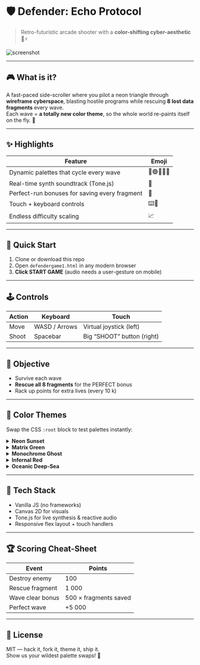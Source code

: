 # 🛡️ Defender: Echo Protocol  
> Retro-futuristic arcade shooter with a **color-shifting cyber-aesthetic** 🌈⚡  

![screenshot](https://via.placeholder.com/800x400/001020/00ffff?text=Splash+Screen+Demo)

---

## 🎮 What is it?
A fast-paced side-scroller where you pilot a neon triangle through **wireframe cyberspace**, blasting hostile programs while rescuing **8 lost data fragments** every wave.  
Each wave = **a totally new color theme**, so the whole world re-paints itself on the fly. 🔄

---

## ✨ Highlights
| Feature | Emoji |
|---|---|
| Dynamic palettes that cycle every wave | 🌅🟢👻🔴🌊 |
| Real-time synth soundtrack (Tone.js) | 🎹 |
| Perfect-run bonuses for saving every fragment | 💎 |
| Touch + keyboard controls | ⌨️📱 |
| Endless difficulty scaling | 📈 |

---

## 🚀 Quick Start
1. Clone or download this repo  
2. Open `defendergame1.html` in any modern browser  
3. **Click START GAME** (audio needs a user-gesture on mobile)  

---

## 🕹️ Controls
| Action | Keyboard | Touch |
|---|---|---|
| Move | WASD / Arrows | Virtual joystick (left) |
| Shoot | Spacebar | Big “SHOOT” button (right) |

---

## 🎯 Objective
- Survive each wave  
- **Rescue all 8 fragments** for the PERFECT bonus  
- Rack up points for extra lives (every 10 k)  

---

## 🎨 Color Themes
Swap the CSS `:root` block to test palettes instantly:

<details>
<summary><b>Neon Sunset</b></summary>

```css
--glow-color:#ff4d94; --background-color:#0d001a;
--enemy-color:#00e5ff; --fragment-color:#ffe100;
```
</details>

<details>
<summary><b>Matrix Green</b></summary>

```css
--glow-color:#33ff33; --background-color:#000500;
--enemy-color:#ff3333; --fragment-color:#ffff33;
```
</details>

<details>
<summary><b>Monochrome Ghost</b></summary>

```css
--glow-color:#ffffff; --background-color:#000000;
--enemy-color:#666666; --fragment-color:#cccccc;
```
</details>

<details>
<summary><b>Infernal Red</b></summary>

```css
--glow-color:#ff3300; --background-color:#1a0000;
--enemy-color:#ffcc00; --fragment-color:#66ff66;
```
</details>

<details>
<summary><b>Oceanic Deep-Sea</b></summary>

```css
--glow-color:#00e6ff; --background-color:#000b14;
--enemy-color:#ff3d71; --fragment-color:#00ffcc;
```
</details>

---

## 🔧 Tech Stack
- Vanilla JS (no frameworks)  
- Canvas 2D for visuals  
- Tone.js for live synthesis & reactive audio  
- Responsive flex layout + touch handlers  

---

## 🏆 Scoring Cheat-Sheet
| Event | Points |
|---|---|
| Destroy enemy | 100 |
| Rescue fragment | 1 000 |
| Wave clear bonus | 500 × fragments saved |
| Perfect wave | +5 000 |

---

## 📄 License
MIT — hack it, fork it, theme it, ship it.  
Show us your wildest palette swaps! 🎨
